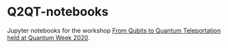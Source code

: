 # Q2QT-notebooks

Jupyter notebooks for the workshop [From Qubits to Quantum Teleportation held at Quantum Week 2020](https://qce.quantum.ieee.org/workshops/#wks-angara-stege-mclean-considine-genco).

